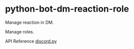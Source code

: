 # python-bot-dm-reaction-role

Manage reaction in DM.

Manage roles.



API Reference [discord.py](https://discordpy.readthedocs.io/en/stable/)

